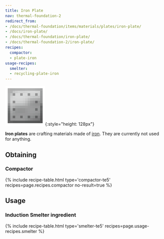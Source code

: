 ```yaml
---
title: Iron Plate
nav: thermal-foundation-2
redirect_from:
- /docs/thermal-foundation/items/materials/plates/iron-plate/
- /docs/iron-plate/
- /docs/thermal-foundation/iron-plate/
- /docs/thermal-foundation-2/iron-plate/
recipes:
  compactor:
  - plate-iron
usage-recipes:
  smelter:
  - recycling-plate-iron
---
```


![Iron plate](/assets/images/thermal-foundation-2/plate-iron.png){:style="height: 128px"}


**Iron plates** are crafting materials made of
[iron](https://minecraft.gamepedia.com/Iron_Ingot). They are currently not used
for anything.


Obtaining
---------

### Compactor
{% include recipe-table.html type='compactor-te5' recipes=page.recipes.compactor no-result=true %}


Usage
-----

### Induction Smelter ingredient
{% include recipe-table.html type='smelter-te5' recipes=page.usage-recipes.smelter %}
